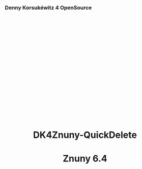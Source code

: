 <p style="text-align: left;">
    <h3 style="text-align: left;">Denny Korsukéwitz 4 OpenSource</h3>
</p>
<p style="padding-top: 300px">
    <br>
</p>
<h1 style="text-align: center;">
DK4Znuny-QuickDelete
</h1>

<h1 style="text-align: center;">
Znuny 6.4
</h1>
<p style="padding-top: 550px">
    <br>
</p>
